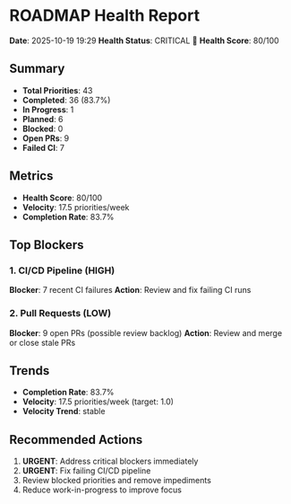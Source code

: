 # ROADMAP Health Report

**Date**: 2025-10-19 19:29
**Health Status**: CRITICAL 🔴
**Health Score**: 80/100

## Summary

- **Total Priorities**: 43
- **Completed**: 36 (83.7%)
- **In Progress**: 1
- **Planned**: 6
- **Blocked**: 0
- **Open PRs**: 9
- **Failed CI**: 7

## Metrics

- **Health Score**: 80/100
- **Velocity**: 17.5 priorities/week
- **Completion Rate**: 83.7%

## Top Blockers

### 1. CI/CD Pipeline (HIGH)

**Blocker**: 7 recent CI failures
**Action**: Review and fix failing CI runs

### 2. Pull Requests (LOW)

**Blocker**: 9 open PRs (possible review backlog)
**Action**: Review and merge or close stale PRs

## Trends

- **Completion Rate**: 83.7%
- **Velocity**: 17.5 priorities/week (target: 1.0)
- **Velocity Trend**: stable

## Recommended Actions

1. **URGENT**: Address critical blockers immediately
2. **URGENT**: Fix failing CI/CD pipeline
3. Review blocked priorities and remove impediments
4. Reduce work-in-progress to improve focus

